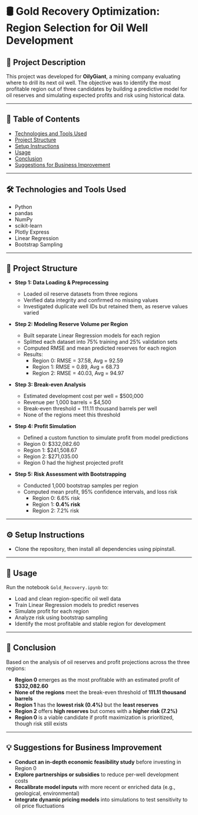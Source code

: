 # 🛢️ Gold Recovery Optimization: Region Selection for Oil Well Development

## 📍 Project Description

This project was developed for **OilyGiant**, a mining company evaluating where to drill its next oil well. The objective was to identify the most profitable region out of three candidates by building a predictive model for oil reserves and simulating expected profits and risk using historical data.

---

## 📑 Table of Contents

- [Technologies and Tools Used](#technologies-and-tools-used)  
- [Project Structure](#project-structure)  
- [Setup Instructions](#setup-instructions)  
- [Usage](#usage)  
- [Conclusion](#conclusion)  
- [Suggestions for Business Improvement](#suggestions-for-business-improvement)  

---

## 🛠️ Technologies and Tools Used

- Python  
- pandas  
- NumPy  
- scikit-learn  
- Plotly Express  
- Linear Regression  
- Bootstrap Sampling  

---

## 🧭 Project Structure

- **Step 1: Data Loading & Preprocessing**  
  - Loaded oil reserve datasets from three regions  
  - Verified data integrity and confirmed no missing values  
  - Investigated duplicate well IDs but retained them, as reserve values varied  

- **Step 2: Modeling Reserve Volume per Region**  
  - Built separate Linear Regression models for each region  
  - Splitted each dataset into 75% training and 25% validation sets  
  - Computed RMSE and mean predicted reserves for each region  
  - Results:  
    - Region 0: RMSE = 37.58, Avg = 92.59  
    - Region 1: RMSE = 0.89, Avg = 68.73  
    - Region 2: RMSE = 40.03, Avg = 94.97  

- **Step 3: Break-even Analysis**  
  - Estimated development cost per well = $500,000  
  - Revenue per 1,000 barrels = $4,500  
  - Break-even threshold = 111.11 thousand barrels per well  
  - None of the regions meet this threshold  

- **Step 4: Profit Simulation**  
  - Defined a custom function to simulate profit from model predictions  
  - Region 0: $332,082.60  
  - Region 1: $241,508.67  
  - Region 2: $271,035.00  
  - Region 0 had the highest projected profit

- **Step 5: Risk Assessment with Bootstrapping**  
  - Conducted 1,000 bootstrap samples per region  
  - Computed mean profit, 95% confidence intervals, and loss risk  
    - Region 0: 6.6% risk  
    - Region 1: **0.4% risk**  
    - Region 2: 7.2% risk  

---

## ⚙️ Setup Instructions
- Clone the repository, then install all dependencies using pipinstall.

---

## 🚀 Usage

Run the notebook `Gold_Recovery.ipynb` to:

- Load and clean region-specific oil well data  
- Train Linear Regression models to predict reserves  
- Simulate profit for each region  
- Analyze risk using bootstrap sampling  
- Identify the most profitable and stable region for development  

---

## 🧾 Conclusion

Based on the analysis of oil reserves and profit projections across the three regions:

- **Region 0** emerges as the most profitable with an estimated profit of **$332,082.60**  
- **None of the regions** meet the break-even threshold of **111.11 thousand barrels**  
- **Region 1** has the **lowest risk (0.4%)** but the **least reserves**  
- **Region 2** offers **high reserves** but comes with a **higher risk (7.2%)**  
- **Region 0** is a viable candidate if profit maximization is prioritized, though risk still exists  

---

## 💡 Suggestions for Business Improvement

- **Conduct an in-depth economic feasibility study** before investing in Region 0  
- **Explore partnerships or subsidies** to reduce per-well development costs  
- **Recalibrate model inputs** with more recent or enriched data (e.g., geological, environmental)  
- **Integrate dynamic pricing models** into simulations to test sensitivity to oil price fluctuations  

